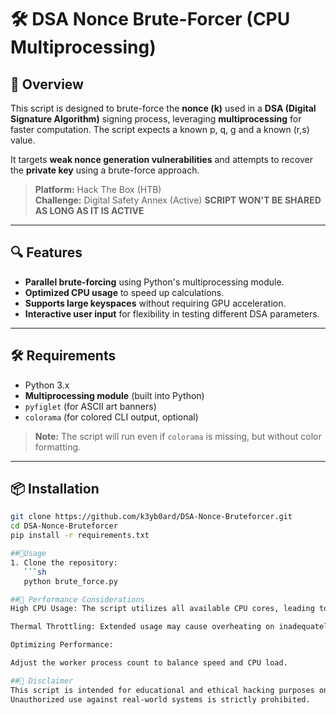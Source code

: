 # 🛠️ DSA Nonce Brute-Forcer (CPU Multiprocessing)

## 🚀 Overview  
This script is designed to brute-force the **nonce (k)** used in a **DSA (Digital Signature Algorithm)** signing process, leveraging **multiprocessing** for faster computation.  The script expects a known p, q, g and a known (r,s) value.

It targets **weak nonce generation vulnerabilities** and attempts to recover the **private key** using a brute-force approach.  

> **Platform:** Hack The Box (HTB)  
> **Challenge:** Digital Safety Annex  (Active)
> **SCRIPT WON'T BE SHARED AS LONG AS IT IS ACTIVE**
---

## 🔍 Features  
- **Parallel brute-forcing** using Python's multiprocessing module.  
- **Optimized CPU usage** to speed up calculations.  
- **Supports large keyspaces** without requiring GPU acceleration.  
- **Interactive user input** for flexibility in testing different DSA parameters.  

---

## 🛠️ Requirements  
- Python 3.x  
- **Multiprocessing module** (built into Python)  
- `pyfiglet` (for ASCII art banners)  
- `colorama` (for colored CLI output, optional)  

> **Note:** The script will run even if `colorama` is missing, but without color formatting.  

---

## 📦 Installation  
```bash
git clone https://github.com/k3yb0ard/DSA-Nonce-Bruteforcer.git  
cd DSA-Nonce-Bruteforcer  
pip install -r requirements.txt  

##🔹Usage
1. Clone the repository:
   ```sh
   python brute_force.py

##🔹 Performance Considerations
High CPU Usage: The script utilizes all available CPU cores, leading to 100% utilization.

Thermal Throttling: Extended usage may cause overheating on inadequately cooled systems.

Optimizing Performance:

Adjust the worker process count to balance speed and CPU load.

##🔹 Disclaimer
This script is intended for educational and ethical hacking purposes only.
Unauthorized use against real-world systems is strictly prohibited.